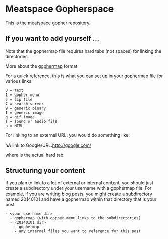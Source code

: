 # Meatspace Gopherspace

This is the meatspace gopher repository.

## If you want to add yourself ...

Note that the gophermap file requires hard tabs (not spaces) for linking the directories.

More about the [gophermap](http://en.wikipedia.org/wiki/Gophermap) format.

For a quick reference, this is what you can set up in your gophermap file for various links:

    0 = text
    1 = gopher menu
    5 = zip file
    7 = search server
    9 = generic binary
    I = generic image
    g = gif image
    s = sound or audio file
    h = HTML

For linking to an external URL, you would do something like:

hA link to Google<TAB>/URL:http://google.com/

where <TAB> is the actual hard tab.

## Structuring your content

If you plan to link to a lot of external or internal content, you should just create a subdirectory under your username with a gophermap file. For example, if you are writing blog posts, you might create a subdirectory named 20140101 and have a gophermap within that directory that is your post.

    - <your username dir>
      - gophermap (with gopher menu links to the subdirectories)
      - <20140101 dir>
        - gophermap
        - any internal files you want to reference for this post
